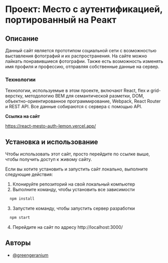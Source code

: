 # Проект: Место с аутентификацией, портированный на Реакт

## Описание

Данный сайт является прототипом социальной сети с возможностью выставления фотографий и их распространения. На сайте можно лайкать понравившиеся фотографии. 
Также есть возможность изменять имя профиля и профессию, отправляя собственные данные на сервер.

### Технологии

Технологии, используемые в этом проекте, включают React, flex и grid-верстку, 
методологию BEM для семантической разметки, DOM, объектно-ориентированное программирование, Webpack, React Router и REST API. Все данные собираются с сервера с помощью API.

**Ссылка на сайт**

https://react-mesto-auth-lemon.vercel.app/

## Установка и использование

Чтобы использовать этот сайт, просто перейдите по ссылке выше, чтобы получить доступ к живому сайту.

Если вы хотите установить и запустить сайт локально, выполните следующие действия:

1. Клонируйте репозиторий на свой локальный компьютер
2. Выполните команду, чтобы установить все зависимости
```bash
  npm install
```
3. Запустите команду, чтобы запустить сервер разработки
```bash
  npm start
```
4. Перейдите на сайт по адресу http://localhost:3000/


## Авторы

- [@greengeranium](https://www.github.com/greengeranium)